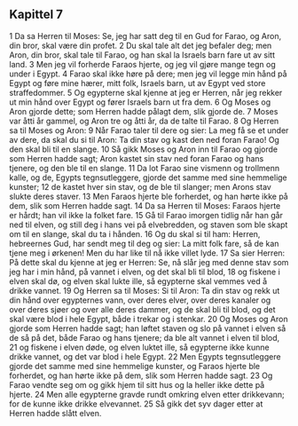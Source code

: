 ## Kapittel 7

1 Da sa Herren til Moses: Se, jeg har satt deg til en Gud for Farao, og Aron, din bror, skal være din profet.
2 Du skal tale alt det jeg befaler deg; men Aron, din bror, skal tale til Farao, og han skal la Israels barn fare ut av sitt land.
3 Men jeg vil forherde Faraos hjerte, og jeg vil gjøre mange tegn og under i Egypt.
4 Farao skal ikke høre på dere; men jeg vil legge min hånd på Egypt og føre mine hærer, mitt folk, Israels barn, ut av Egypt ved store straffedommer.
5 Og egypterne skal kjenne at jeg er Herren, når jeg rekker ut min hånd over Egypt og fører Israels barn ut fra dem.
6 Og Moses og Aron gjorde dette; som Herren hadde pålagt dem, slik gjorde de.
7 Moses var åtti år gammel, og Aron tre og åtti år, da de talte til Farao.
8 Og Herren sa til Moses og Aron:
9 Når Farao taler til dere og sier: La meg få se et under av dere, da skal du si til Aron: Ta din stav og kast den ned foran Farao! Og den skal bli til en slange.
10 Så gikk Moses og Aron inn til Farao og gjorde som Herren hadde sagt; Aron kastet sin stav ned foran Farao og hans tjenere, og den ble til en slange.
11 Da lot Farao sine vismenn og trollmenn kalle, og de, Egypts tegnsutleggere, gjorde det samme med sine hemmelige kunster;
12 de kastet hver sin stav, og de ble til slanger; men Arons stav slukte deres staver.
13 Men Faraos hjerte ble forherdet, og han hørte ikke på dem, slik som Herren hadde sagt.
14 Da sa Herren til Moses: Faraos hjerte er hårdt; han vil ikke la folket fare.
15 Gå til Farao imorgen tidlig når han går ned til elven, og still deg i hans vei på elvebredden, og staven som ble skapt om til en slange, skal du ta i hånden.
16 Og du skal si til ham: Herren, hebreernes Gud, har sendt meg til deg og sier: La mitt folk fare, så de kan tjene meg i ørkenen! Men du har like til nå ikke villet lyde.
17 Sa sier Herren: På dette skal du kjenne at jeg er Herren: Se, nå slår jeg med denne stav som jeg har i min hånd, på vannet i elven, og det skal bli til blod,
18 og fiskene i elven skal dø, og elven skal lukte ille, så egypterne skal vemmes ved å drikke vannet.
19 Og Herren sa til Moses: Si til Aron: Ta din stav og rekk ut din hånd over egypternes vann, over deres elver, over deres kanaler og over deres sjøer og over alle deres dammer, og de skal bli til blod, og det skal være blod i hele Egypt, både i trekar og i stenkar.
20 Og Moses og Aron gjorde som Herren hadde sagt; han løftet staven og slo på vannet i elven så de så på det, både Farao og hans tjenere; da ble alt vannet i elven til blod,
21 og fiskene i elven døde, og elven luktet ille, så egypterne ikke kunne drikke vannet, og det var blod i hele Egypt.
22 Men Egypts tegnsutleggere gjorde det samme med sine hemmelige kunster, og Faraos hjerte ble forherdet, og han hørte ikke på dem, slik som Herren hadde sagt.
23 Og Farao vendte seg om og gikk hjem til sitt hus og la heller ikke dette på hjerte.
24 Men alle egypterne gravde rundt omkring elven etter drikkevann; for de kunne ikke drikke elvevannet.
25 Så gikk det syv dager etter at Herren hadde slått elven.
